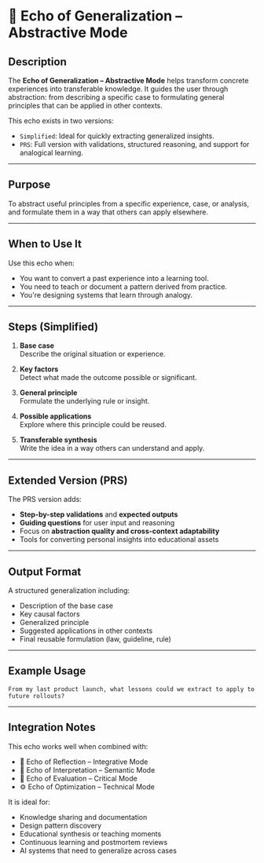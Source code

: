 # 🧩 Echo of Generalization – Abstractive Mode

## Description

The **Echo of Generalization – Abstractive Mode** helps transform concrete experiences into transferable knowledge. It guides the user through abstraction: from describing a specific case to formulating general principles that can be applied in other contexts.

This echo exists in two versions:

- `Simplified`: Ideal for quickly extracting generalized insights.
- `PRS`: Full version with validations, structured reasoning, and support for analogical learning.

---

## Purpose

To abstract useful principles from a specific experience, case, or analysis, and formulate them in a way that others can apply elsewhere.

---

## When to Use It

Use this echo when:

- You want to convert a past experience into a learning tool.
- You need to teach or document a pattern derived from practice.
- You're designing systems that learn through analogy.

---

## Steps (Simplified)

1. **Base case**  
   Describe the original situation or experience.

2. **Key factors**  
   Detect what made the outcome possible or significant.

3. **General principle**  
   Formulate the underlying rule or insight.

4. **Possible applications**  
   Explore where this principle could be reused.

5. **Transferable synthesis**  
   Write the idea in a way others can understand and apply.

---

## Extended Version (PRS)

The PRS version adds:

- **Step-by-step validations** and **expected outputs**
- **Guiding questions** for user input and reasoning
- Focus on **abstraction quality and cross-context adaptability**
- Tools for converting personal insights into educational assets

---

## Output Format

A structured generalization including:

- Description of the base case
- Key causal factors
- Generalized principle
- Suggested applications in other contexts
- Final reusable formulation (law, guideline, rule)

---

## Example Usage

```text
From my last product launch, what lessons could we extract to apply to future rollouts?
```

---

## Integration Notes

This echo works well when combined with:

- 🧘 Echo of Reflection – Integrative Mode
- 🧠 Echo of Interpretation – Semantic Mode
- 🧪 Echo of Evaluation – Critical Mode
- ⚙️ Echo of Optimization – Technical Mode

It is ideal for:

- Knowledge sharing and documentation
- Design pattern discovery
- Educational synthesis or teaching moments
- Continuous learning and postmortem reviews
- AI systems that need to generalize across cases
